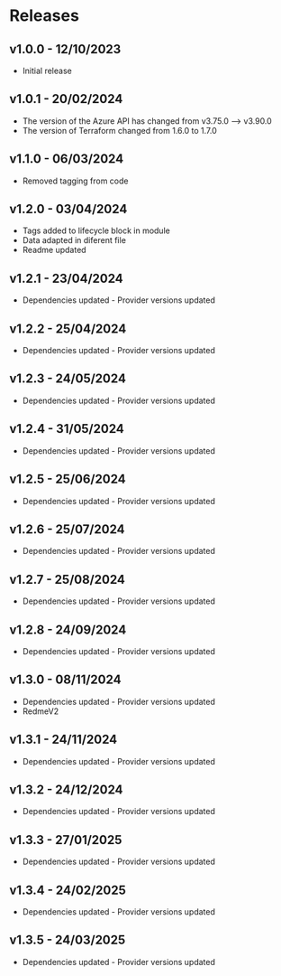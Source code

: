# Releases

## v1.0.0 - 12/10/2023

* Initial release

## v1.0.1 - 20/02/2024

* The version of the Azure API has changed from v3.75.0 --> v3.90.0
* The version of Terraform changed from 1.6.0 to 1.7.0


## v1.1.0 - 06/03/2024

* Removed tagging from code

## v1.2.0 - 03/04/2024

* Tags added to lifecycle block in module
* Data adapted in diferent file
* Readme updated



## v1.2.1 - 23/04/2024

* Dependencies updated - Provider versions updated

## v1.2.2 - 25/04/2024

* Dependencies updated - Provider versions updated

## v1.2.3 - 24/05/2024

* Dependencies updated - Provider versions updated

## v1.2.4 - 31/05/2024

* Dependencies updated - Provider versions updated

## v1.2.5 - 25/06/2024

* Dependencies updated - Provider versions updated

## v1.2.6 - 25/07/2024

* Dependencies updated - Provider versions updated

## v1.2.7 - 25/08/2024

* Dependencies updated - Provider versions updated

## v1.2.8 - 24/09/2024

* Dependencies updated - Provider versions updated

## v1.3.0 - 08/11/2024

* Dependencies updated - Provider versions updated
* RedmeV2
## v1.3.1 - 24/11/2024

* Dependencies updated - Provider versions updated

## v1.3.2 - 24/12/2024

* Dependencies updated - Provider versions updated

## v1.3.3 - 27/01/2025

* Dependencies updated - Provider versions updated

## v1.3.4 - 24/02/2025

* Dependencies updated - Provider versions updated

## v1.3.5 - 24/03/2025

* Dependencies updated - Provider versions updated
